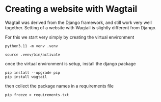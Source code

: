 # Creating a website with Wagtail

Wagtail was derived from the Django framework, and still work very well together.
Setting of a website with Wagtail is slightly different from Django.

For this we start very simply by creating the virtual environment

```shell
python3.11 -m venv .venv

source .venv/bin/activate
```

once the virtual environment is setup, install the django package

```shell
pip install --upgrade pip
pip install wagtail
```

then collect the package names in a requirements file

```shell
pip freeze > requirements.txt
```

